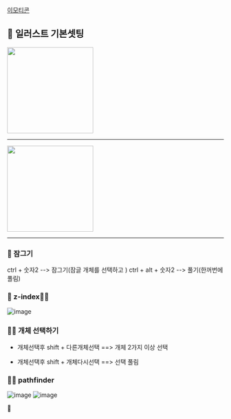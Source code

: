 [이모티콘](https://emojipedia.org/rocket/)

## 🍒 일러스트 기본셋팅

<img src="https://user-images.githubusercontent.com/60366769/230839352-a4143d59-6b27-4491-9588-a9c13ab5b21b.png" width="200">

--------------------------

<img src="https://user-images.githubusercontent.com/60366769/230839478-f07067c2-4b70-488e-9897-abbb9123128c.png" width="200">

-------------------------

### 🍒 잠그기
ctrl + 숫자2  --> 잠그기(잠글 개체를 선택하고 )
ctrl + alt + 숫자2  --> 풀기(한꺼번에 풀림)

### 🍒 z-index🚀🚀
![image](https://user-images.githubusercontent.com/60366769/230842136-a9b122bb-4249-4c4e-ad4f-89fa7fe26377.png)

### 🤸‍♂️ 개체 선택하기

- 개체선택후 shift + 다른개체선택 ==> 개체 2가지 이상  선택

- 개체선택후 shift + 개체다시선택 ==> 선택 풀림

### 🤸‍♂️ pathfinder
![image](https://user-images.githubusercontent.com/60366769/230850604-29b37591-c7fa-4751-9f40-834e165795a9.png)
![image](https://user-images.githubusercontent.com/60366769/230850698-e36cc07b-8f65-4629-9384-a7cdd5b1d535.png)


🦄

